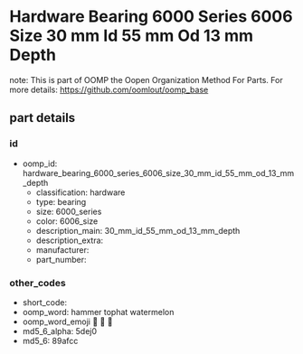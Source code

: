 # Hardware Bearing 6000 Series 6006 Size 30 mm Id 55 mm Od 13 mm Depth  

note: This is part of OOMP the Oopen Organization Method For Parts. For more details: https://github.com/oomlout/oomp_base

##  part details





### id
* oomp_id: hardware_bearing_6000_series_6006_size_30_mm_id_55_mm_od_13_mm_depth
  * classification: hardware
  * type: bearing
  * size: 6000_series
  * color: 6006_size
  * description_main: 30_mm_id_55_mm_od_13_mm_depth
  * description_extra: 
  * manufacturer: 
  * part_number: 

### other_codes
* short_code: 
* oomp_word: hammer tophat watermelon
* oomp_word_emoji :hammer: :tophat: :watermelon:
* md5_6_alpha: 5dej0
* md5_6: 89afcc